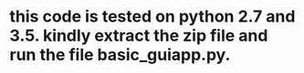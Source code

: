 # this code is tested on python 2.7 and 3.5. kindly extract the zip file and run the file  basic_guiapp.py. 

